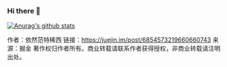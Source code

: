 ### Hi there 👋
[![Anurag's github stats](https://github-readme-stats.vercel.app/api?username=wangleiofficial)](https://github.com/wangleiofficial/github-readme-stats)

作者：依然范特稀西
链接：https://juejin.im/post/6854573219660660743
来源：掘金
著作权归作者所有。商业转载请联系作者获得授权，非商业转载请注明出处。
<!--
**wangleiofficial/wangleiofficial** is a ✨ _special_ ✨ repository because its `README.md` (this file) appears on your GitHub profile.

Here are some ideas to get you started:

- 🔭 I’m currently working on ...
- 🌱 I’m currently learning ...
- 👯 I’m looking to collaborate on ...
- 🤔 I’m looking for help with ...
- 💬 Ask me about ...
- 📫 How to reach me: ...
- 😄 Pronouns: ...
- ⚡ Fun fact: ...
-->
